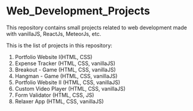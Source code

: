 ﻿# Web_Development_Projects
This repository contains small projects related to web development made with vanillaJS, ReactJs, MeteorJs, etc.

This is the list of projects in this repository:
1. Portfolio Website I(HTML, CSS)
2. Expense Tracker (HTML, CSS, vanillaJS)
3. Breakout - Game (HTML, CSS, vanillaJS)
4. Hangman - Game (HTML, CSS, vanillaJS)
5. Portfolio Website II (HTML, CSS, vanillaJS)
6. Custom Video Player (HTML, CSS, vanillaJS)
7. Form Validator (HTML, CSS, JS)
8. Relaxer App (HTML, CSS, vanillaJS)
